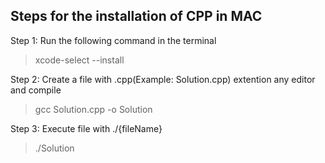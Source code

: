 Steps for the installation of CPP in MAC 
---
Step 1: Run the following command in the terminal

> xcode-select --install

Step 2: Create a file with .cpp(Example: Solution.cpp) extention any editor and compile

> gcc Solution.cpp -o Solution

Step 3: Execute file with ./{fileName}

> ./Solution
 
